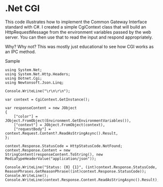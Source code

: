 # .Net CGI
This code illustrates how to implement the Common Gateway Interface standard with C#. I created a simple CgiContext class that will build an
HttpRequestMessage from the environment variables passed by the web server. You can then use that to read the input and respond appropriately.

Why? Why not? This was mostly just educational to see how CGI works as an IPC method.

Sample
```dotnetcli
using System.Net;
using System.Net.Http.Headers;
using Dotnet.Cgi;
using Newtonsoft.Json.Linq;

Console.WriteLine("\r\n\r\n");

var context = CgiContext.GetInstance();

var responseContent = new JObject
{
    ["color"] = JObject.FromObject(Environment.GetEnvironmentVariables()),
    ["context"] = JObject.FromObject(context),
    ["requestBody"] = context.Request.Content?.ReadAsStringAsync().Result,
};

context.Response.StatusCode = HttpStatusCode.NotFound;
context.Response.Content = new StringContent(responseContent.ToString(), new MediaTypeHeaderValue("application/json"));

Console.WriteLine("Status: {0} {1}", (int)context.Response.StatusCode, ReasonPhrases.GetReasonPhrase((int)context.Response.StatusCode));
Console.WriteLine();
Console.WriteLine(context.Response.Content.ReadAsStringAsync().Result);
```
